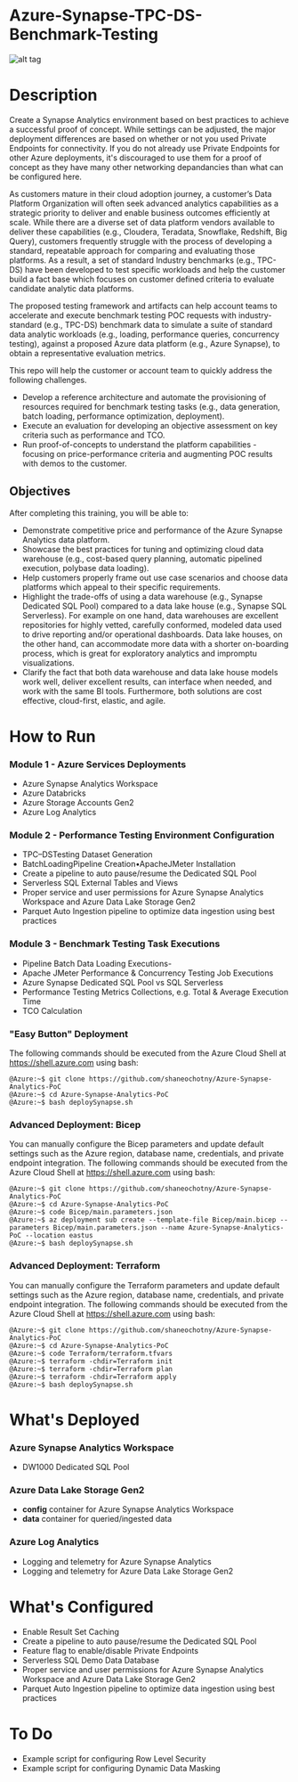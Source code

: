 # Azure-Synapse-TPC-DS-Benchmark-Testing


![alt tag](https://raw.githubusercontent.com/swanguni/Azure-Synapse-TPC-DS-Benchmark-Testing\/main/Architecture/Azure-Synapse-TPC-DS-Performance-Testing-Reference-Architecture.jpg)

# Description

Create a Synapse Analytics environment based on best practices to achieve a successful proof of concept. While settings can be adjusted, 
the major deployment differences are based on whether or not you used Private Endpoints for connectivity. If you do not already use 
Private Endpoints for other Azure deployments, it's discouraged to use them for a proof of concept as they have many other networking 
depandancies than what can be configured here.

As customers mature in their cloud adoption journey, a customer’s Data Platform Organization will often seek advanced analytics capabilities as a strategic priority to deliver and enable business outcomes efficiently at scale. While there are a diverse set of data platform vendors available to deliver these capabilities (e.g., Cloudera, Teradata, Snowflake, Redshift, Big Query), customers frequently struggle with the process of developing a standard, repeatable approach for comparing and evaluating those platforms. As a result, a set of standard Industry benchmarks (e.g., TPC-DS) have been developed to test specific workloads and help the customer build a fact base which focuses on customer defined criteria to evaluate candidate analytic data platforms.

The proposed testing framework and artifacts can help account teams to accelerate and execute benchmark testing POC requests with industry-standard (e.g., TPC-DS) benchmark data to simulate a suite of standard data analytic workloads (e.g., loading, performance queries, concurrency testing), against a proposed Azure data platform (e.g., Azure Synapse), to obtain a representative evaluation metrics. 

This repo will help the customer or account team to quickly address the following challenges. 
- Develop a reference architecture and automate the provisioning of resources required for benchmark testing tasks (e.g., data generation, batch loading, performance optimization, deployment). 
- Execute an evaluation for developing an objective assessment on key criteria such as performance and TCO. 
- Run proof-of-concepts to understand the platform capabilities - focusing on price-performance criteria and augmenting POC results with demos to the customer.

## Objectives

After completing this training, you will be able to:

- Demonstrate competitive price and performance of the Azure Synapse Analytics data platform. 
- Showcase the best practices for tuning and optimizing cloud data warehouse (e.g., cost-based query planning, automatic pipelined execution, polybase data loading). 
- Help customers properly frame out use case scenarios and choose data platforms which appeal to their specific requirements. 
- Highlight the trade-offs of using a data warehouse (e.g., Synapse Dedicated SQL Pool) compared to a data lake house (e.g., Synapse SQL Serverless). For example on one hand, data warehouses are excellent repositories for highly vetted, carefully conformed, modeled data used to drive reporting and/or operational dashboards. Data lake houses, on the other hand, can accommodate more data with a shorter on-boarding process, which is great for exploratory analytics and impromptu visualizations. 
- Clarify the fact that both data warehouse and data lake house models work well, deliver excellent results, can interface when needed, and work with the same BI tools. Furthermore, both solutions are cost effective, cloud-first, elastic, and agile. 


# How to Run

### Module 1 - Azure Services Deployments 
- Azure Synapse Analytics Workspace 
- Azure Databricks
- Azure Storage Accounts Gen2
- Azure Log Analytics

### Module 2 - Performance Testing Environment Configuration 
- TPC–DSTesting Dataset Generation
- BatchLoadingPipeline Creation•ApacheJMeter Installation
- Create a pipeline to auto pause/resume the Dedicated SQL Pool
- Serverless SQL External Tables and Views 
- Proper service and user permissions for Azure Synapse Analytics Workspace and Azure Data Lake Storage Gen2
- Parquet Auto Ingestion pipeline to optimize data ingestion using best practices

### Module 3 - Benchmark Testing Task Executions  
- Pipeline Batch Data Loading Executions-
- Apache JMeter Performance & Concurrency Testing Job Executions
- Azure Synapse Dedicated SQL Pool vs SQL Serverless  
- Performance Testing Metrics Collections, e.g. Total & Average Execution Time
- TCO Calculation

### "Easy Button" Deployment
The following commands should be executed from the Azure Cloud Shell at https://shell.azure.com using bash:
```
@Azure:~$ git clone https://github.com/shaneochotny/Azure-Synapse-Analytics-PoC
@Azure:~$ cd Azure-Synapse-Analytics-PoC
@Azure:~$ bash deploySynapse.sh 
```

### Advanced Deployment: Bicep
You can manually configure the Bicep parameters and update default settings such as the Azure region, database name, credentials, and private endpoint integration. The following commands should be executed from the Azure Cloud Shell at https://shell.azure.com using bash:
```
@Azure:~$ git clone https://github.com/shaneochotny/Azure-Synapse-Analytics-PoC
@Azure:~$ cd Azure-Synapse-Analytics-PoC
@Azure:~$ code Bicep/main.parameters.json
@Azure:~$ az deployment sub create --template-file Bicep/main.bicep --parameters Bicep/main.parameters.json --name Azure-Synapse-Analytics-PoC --location eastus
@Azure:~$ bash deploySynapse.sh 
```

### Advanced Deployment: Terraform
You can manually configure the Terraform parameters and update default settings such as the Azure region, database name, credentials, and private endpoint integration. The following commands should be executed from the Azure Cloud Shell at https://shell.azure.com using bash:
```
@Azure:~$ git clone https://github.com/shaneochotny/Azure-Synapse-Analytics-PoC
@Azure:~$ cd Azure-Synapse-Analytics-PoC
@Azure:~$ code Terraform/terraform.tfvars
@Azure:~$ terraform -chdir=Terraform init
@Azure:~$ terraform -chdir=Terraform plan
@Azure:~$ terraform -chdir=Terraform apply
@Azure:~$ bash deploySynapse.sh 
```

# What's Deployed

### Azure Synapse Analytics Workspace
- DW1000 Dedicated SQL Pool

### Azure Data Lake Storage Gen2
- <b>config</b> container for Azure Synapse Analytics Workspace
- <b>data</b> container for queried/ingested data

### Azure Log Analytics
- Logging and telemetry for Azure Synapse Analytics
- Logging and telemetry for Azure Data Lake Storage Gen2

# What's Configured
- Enable Result Set Caching
- Create a pipeline to auto pause/resume the Dedicated SQL Pool
- Feature flag to enable/disable Private Endpoints
- Serverless SQL Demo Data Database
- Proper service and user permissions for Azure Synapse Analytics Workspace and Azure Data Lake Storage Gen2
- Parquet Auto Ingestion pipeline to optimize data ingestion using best practices

# To Do
- Example script for configuring Row Level Security
- Example script for configuring Dynamic Data Masking
